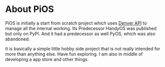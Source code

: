 # About PiOS
PiOS is initially a start from scratch project which uses
[Denver API](https://gtihub.com/xcodz-dot/denver) to manage all the internal
working. Its Predecessor HandyOS was published but only on PyPI. And it had
a predecessor as well PyOS, which was also abandoned.

It is basically a simple little hobby side project that is not really intended
for more than anything else. Have fun exploring. I am also in middle of
developing a app store and other things.
